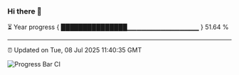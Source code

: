 ### Hi there 👋

⏳ Year progress { ███████████████▁▁▁▁▁▁▁▁▁▁▁▁▁▁▁ } 51.64 %

---

⏰ Updated on Tue, 08 Jul 2025 11:40:35 GMT

![Progress Bar CI](https://github.com/IshwaranRudhara/GIT-ACTION/workflows/Progress%20Bar%20CI/badge.svg)
